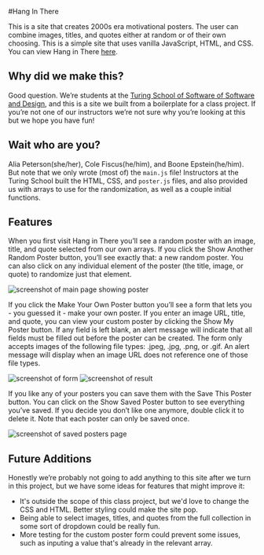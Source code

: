 #Hang In There

This is a site that creates 2000s era motivational posters. The user can combine images, titles, and quotes either at random or of their own choosing. This is a simple site that uses vanilla JavaScript, HTML, and CSS. You can view Hang in There [here](https://alia-peterson.github.io/hang-in-there/).

## Why did we make this?

Good question. We’re students at the [Turing School of Software of Software and Design](https://turing.io/), and this is a site we built from a boilerplate for a class project. If you’re not one of our instructors we’re not sure why you’re looking at this but we hope you have fun!

## Wait who are you?

Alia Peterson(she/her), Cole Fiscus(he/him), and Boone Epstein(he/him). But note that we only wrote (most of) the `main.js` file! Instructors at the Turing School built the HTML, CSS, and `poster.js` files, and also provided us with arrays to use for the randomization, as well as a couple initial functions.


## Features

When you first visit Hang in There you’ll see a random poster with an image, title, and quote selected from our own arrays. If you click the Show Another Random Poster button, you’ll see exactly that: a new random poster. You can also click on any individual element of the poster (the title, image, or quote) to randomize just that element.

![screenshot of main page showing poster](/readme-imgs/homepage.png)

If you click the Make Your Own Poster button you’ll see a form that lets you - you guessed it - make your own poster. If you enter an image URL, title, and quote, you can view your custom poster by clicking the Show My Poster button. If any field is left blank, an alert message will indicate that all fields must be filled out before the poster can be created. The form only accepts images of the following file types: .jpeg, .jpg, .png, or .gif. An alert message will display when an image URL does not reference one of those file types.

![screenshot of form](/readme-imgs/form.png)
![screenshot of result](/readme-imgs/form-result.png)

If you like any of your posters you can save them with the Save This Poster button. You can click on the Show Saved Poster button to see everything you’ve saved. If you decide you don’t like one anymore, double click it to delete it. Note that each poster can only be saved once.

![screenshot of saved posters page](/readme-imgs/saved.png)

## Future Additions

Honestly we’re probably not going to add anything to this site after we turn in this project, but we have some ideas for features that might improve it:
- It's outside the scope of this class project, but we'd love to change the CSS and HTML. Better styling could make the site pop.
- Being able to select images, titles, and quotes from the full collection in some sort of dropdown could be really fun.
- More testing for the custom poster form could prevent some issues, such as inputing a value that's already in the relevant array.
